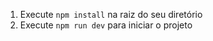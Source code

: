 

1. Execute `npm install` na raiz do seu diretório
2. Execute `npm run dev` para iniciar o projeto



